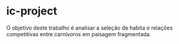 # ic-project

O objetivo deste trabalho é analisar a seleção de habita e relações competitivas entre carnívoros em paisagem fragmentada.
